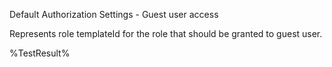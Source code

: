 Default Authorization Settings - Guest user access

Represents role templateId for the role that should be granted to guest user.

<!--- Results --->
%TestResult%

